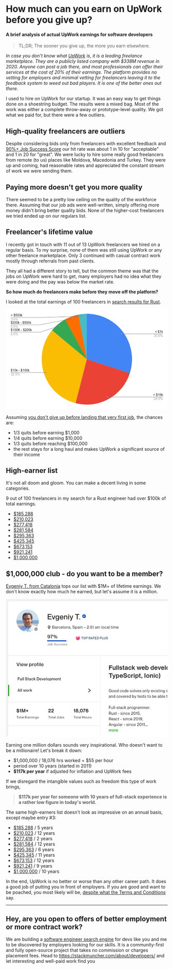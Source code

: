 # How much can you earn on UpWork before you give up?

#### A brief analysis of actual UpWork earnings for software developers

> TL;DR; The sooner you give up, the more you earn elsewhere.

*In case you don't know what [UpWork](https://www.upwork.com) is, it is a leading freelance marketplace. They are a publicly listed company with $338M revenue in 2020. Anyone can post a job there, and most professionals can offer their services at the cost of 20% of their earnings. The platform provides no vetting for employers and minimal vetting for freelancers leaving it to the feedback system to weed out bad players. It is one of the better ones out there.*

I used to hire on UpWork for our startup. It was an easy way to get things done on a shoestring budget. The results were a mixed bag. Most of the work was either a complete throw-away or prototype-level quality.
We got what we paid for, but there were a few outliers.

## High-quality freelancers are outliers

Despite considering bids only from freelancers with excellent feedback and [90%+ Job Success Score](https://support.upwork.com/hc/en-us/articles/211068358) our hit rate was about 1 in 10 for "acceptable" and 1 in 20 for "great". We were lucky to hire some really good freelancers from remote (to us) places like Moldova, Macedonia and Turkey. They were up and coming, had reasonable rates and appreciated the constant stream of work we were sending them. 

## Paying more doesn't get you more quality

There seemed to be a pretty low ceiling on the quality of the workforce there. Assuming that our job ads were well-written, simply offering more money didn't bring better quality bids. None of the higher-cost freelancers we tried ended up on our regulars list.

## Freelancer's lifetime value

I recently got in touch with 11 out of 13 UpWork freelancers we hired on a regular basis. To my surprise, none of them was still using UpWork or any other freelance marketplace. Only 3 continued with casual contract work mostly through referrals from past clients.

They all had a different story to tell, but the common theme was that the jobs on UpWork were hard to get, many employers had no idea what they were doing and the pay was below the market rate.

**So how much do freelancers make before they move off the platform?**

I looked at the total earnings of 100 freelancers in [search results for Rust](https://www.upwork.com/ab/profiles/search/?category_uid=531770282580668418&page=1&q=rust).

![UpWork earnings breakdown](https://raw.githubusercontent.com/rimutaka/posts/master/upwork-earnings/upwork-earnings-breakdown-2.png)

Assuming [you don't give up before landing that very first job](https://www.reddit.com/r/Upwork/comments/plwc3u/im_just_tired_of_bidding_for_work_with_no/), the chances are:

* 1/3 quits before earning $1,000
* 1/4 quits before earning $10,000
* 1/3 quits before reaching $100,000
* the rest stays for a long haul and makes UpWork a significant source of their income

## High-earner list

It's not all doom and gloom. You can make a decent living in some categories.

9 out of 100 freelancers in my search for a Rust engineer had over $100k of total earnings.

* [$185,288](https://www.upwork.com/freelancers/~017778f12a2565f8f4)
* [$210,023](https://www.upwork.com/freelancers/~0147f8ce8730c3d633)
* [$277,418](https://www.upwork.com/freelancers/~01f24fb7d3fa638cfa)
* [$281,584](https://www.upwork.com/freelancers/~010ba56ab4bc5aba48)
* [$295,363](https://www.upwork.com/freelancers/~0144b974ba8a3d287f)
* [$425,345](https://www.upwork.com/freelancers/~010f4e6ae0c1778aae)
* [$673,153](https://www.upwork.com/freelancers/~01aa1b7467b4eb49bc)
* [$921,241](https://www.upwork.com/freelancers/~01364b7feb73f1d7ae)
* [$1,000,000](https://www.upwork.com/freelancers/~01d95397aacaef6e88)

## $1,000,000 club - do you want to be a member?

[Evgeniy T. from Catalonia](https://www.upwork.com/freelancers/~01d95397aacaef6e88) tops our list with $1M+ of lifetime earnings. We don't know exactly how much he earned, but let's assume it is a million.

![One Million Dollar Club](https://raw.githubusercontent.com/rimutaka/posts/master/upwork-earnings/one-million-dollars-club.png)

Earning one million dollars sounds very inspirational. Who doesn't want to be a millionaire! Let's break it down:

* $1,000,000 / 18,076 hrs worked = $55 per hour
* period over 10 years (started in 2011)
* **$117k per year** if adjusted for inflation and UpWork fees

If we disregard the intangible values such as freedom this type of work brings, 

> **$117k per year for someone with 10 years of full-stack experience is a rather low figure in today's world.**

The same high-earners list doesn't look as impressive on an annual basis, except maybe entry #3:

* [$185,288](https://www.upwork.com/freelancers/api/v1/freelancer/profile/~017778f12a2565f8f4/details) / 5 years
* [$210,023](https://www.upwork.com/freelancers/api/v1/freelancer/profile/~0147f8ce8730c3d633/details) / 12 years
* [$277,418](https://www.upwork.com/freelancers/api/v1/freelancer/profile/~01f24fb7d3fa638cfa/details) / 2 years
* [$281,584](https://www.upwork.com/freelancers/api/v1/freelancer/profile/~010ba56ab4bc5aba48/details) / 12 years
* [$295,363](https://www.upwork.com/freelancers/api/v1/freelancer/profile/~0144b974ba8a3d287f/details) / 6 years
* [$425,345](https://www.upwork.com/freelancers/api/v1/freelancer/profile/~010f4e6ae0c1778aae/details) / 11 years
* [$673,153](https://www.upwork.com/freelancers/api/v1/freelancer/profile/~01aa1b7467b4eb49bc/details) / 12 years
* [$921,241](https://www.upwork.com/freelancers/api/v1/freelancer/profile/~01364b7feb73f1d7ae/details) / 9 years
* [$1,000,000](https://www.upwork.com/freelancers/api/v1/freelancer/profile/~01d95397aacaef6e88/details) / 10 years	

In the end, UpWork is no better or worse than any other career path. It does a good job of putting you in front of employers. If you are good and want to be poached, you most likely will be, [despite what the Terms and Conditions](https://www.upwork.com/legal#OPTINGOUT) say.

----

## Hey, are you open to offers of better employment or more contract work?

We are building a [software engineer search engine](https://stackmuncher.com) for devs like you and me to be discovered by employers looking for our skills. It is a community-first and fully open-source project that takes no commission or charges placement fees. Head to https://stackmuncher.com/about/developers/ and let interesting and well-paid work find you 
